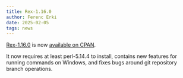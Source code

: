 ```yaml
---
title: Rex-1.16.0
author: Ferenc Erki
date: 2025-02-05
tags: news
---
```


[Rex-1.16.0](/docs/release_notes/1.16.0.html) is now [available on
CPAN](https://metacpan.org/release/FERKI/Rex-1.16.0).

It now requires at least perl-5.14.4 to install, contains new features for
running commands on Windows, and fixes bugs around git repository branch
operations.
